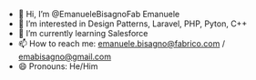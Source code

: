 - 👋 Hi, I’m @EmanueleBisagnoFab Emanuele
- 👀 I’m interested in Design Patterns, Laravel, PHP, Pyton, C++
- 🌱 I’m currently learning Salesforce
- 📫 How to reach me: emanuele.bisagno@fabrico.com / emabisagno@gmail.com
- 😄 Pronouns: He/Him


<!---
EmanueleBisagnoFab/EmanueleBisagnoFab is a ✨ special ✨ repository because its `README.md` (this file) appears on your GitHub profile.
You can click the Preview link to take a look at your changes.
--->
